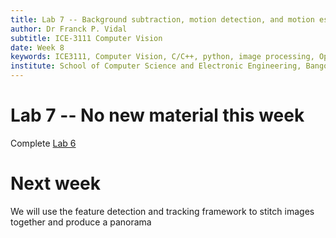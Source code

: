 ```yaml
---
title: Lab 7 -- Background subtraction, motion detection, and motion estimation.
author: Dr Franck P. Vidal
subtitle: ICE-3111 Computer Vision
date: Week 8
keywords: ICE3111, Computer Vision, C/C++, python, image processing, OpenCV, Bangor University, School of Computer Science and Electronic Engineering
institute: School of Computer Science and Electronic Engineering, Bangor University
---
```


# Lab 7 -- No new material this week

Complete [Lab 6](../Lab-06/)

# Next week

We will use the feature detection and tracking framework to stitch images together and produce a panorama
